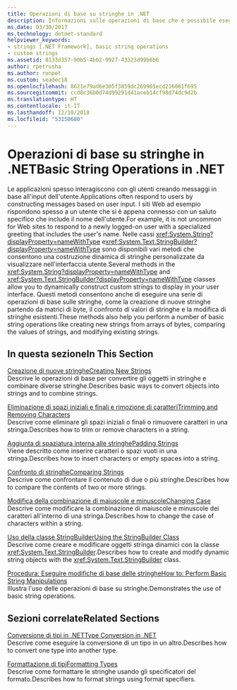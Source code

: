 ```yaml
---
title: Operazioni di base su stringhe in .NET
description: Informazioni sulle operazioni di base che è possibile eseguire sulle stringhe.
ms.date: 03/30/2017
ms.technology: dotnet-standard
helpviewer_keywords:
- strings [.NET Framework], basic string operations
- custom strings
ms.assetid: 8133d357-90b5-4b62-9927-43323d99b6b6
author: rpetrusha
ms.author: ronpet
ms.custom: seadec18
ms.openlocfilehash: 8621e79ad6e305f3859dc269965ecd216081f695
ms.sourcegitcommit: ccd8c36b0d74d99291d41aceb14cf98d74dc9d2b
ms.translationtype: HT
ms.contentlocale: it-IT
ms.lasthandoff: 12/10/2018
ms.locfileid: "53150680"
---
```

# <a name="basic-string-operations-in-net"></a><span data-ttu-id="0897c-103">Operazioni di base su stringhe in .NET</span><span class="sxs-lookup"><span data-stu-id="0897c-103">Basic String Operations in .NET</span></span>
<span data-ttu-id="0897c-104">Le applicazioni spesso interagiscono con gli utenti creando messaggi in base all'input dell'utente.</span><span class="sxs-lookup"><span data-stu-id="0897c-104">Applications often respond to users by constructing messages based on user input.</span></span> <span data-ttu-id="0897c-105">I siti Web ad esempio rispondono spesso a un utente che si è appena connesso con un saluto specifico che include il nome dell'utente.</span><span class="sxs-lookup"><span data-stu-id="0897c-105">For example, it is not uncommon for Web sites to respond to a newly logged-on user with a specialized greeting that includes the user's name.</span></span> <span data-ttu-id="0897c-106">Nelle cassi <xref:System.String?displayProperty=nameWithType> e<xref:System.Text.StringBuilder?displayProperty=nameWithType> sono disponibili vari metodi che consentono una costruzione dinamica di stringhe personalizzate da visualizzare nell'interfaccia utente.</span><span class="sxs-lookup"><span data-stu-id="0897c-106">Several methods in the <xref:System.String?displayProperty=nameWithType> and <xref:System.Text.StringBuilder?displayProperty=nameWithType> classes allow you to dynamically construct custom strings to display in your user interface.</span></span> <span data-ttu-id="0897c-107">Questi metodi consentono anche di eseguire una serie di operazioni di base sulle stringhe, come la creazione di nuove stringhe partendo da matrici di byte, il confronto di valori di stringhe e la modifica di stringhe esistenti.</span><span class="sxs-lookup"><span data-stu-id="0897c-107">These methods also help you perform a number of basic string operations like creating new strings from arrays of bytes, comparing the values of strings, and modifying existing strings.</span></span>  
  
## <a name="in-this-section"></a><span data-ttu-id="0897c-108">In questa sezione</span><span class="sxs-lookup"><span data-stu-id="0897c-108">In This Section</span></span>  
 [<span data-ttu-id="0897c-109">Creazione di nuove stringhe</span><span class="sxs-lookup"><span data-stu-id="0897c-109">Creating New Strings</span></span>](../../../docs/standard/base-types/creating-new.md)  
 <span data-ttu-id="0897c-110">Descrive le operazioni di base per convertire gli oggetti in stringhe e combinare diverse stringhe.</span><span class="sxs-lookup"><span data-stu-id="0897c-110">Describes basic ways to convert objects into strings and to combine strings.</span></span>  
  
 [<span data-ttu-id="0897c-111">Eliminazione di spazi iniziali e finali e rimozione di caratteri</span><span class="sxs-lookup"><span data-stu-id="0897c-111">Trimming and Removing Characters</span></span>](../../../docs/standard/base-types/trimming.md)  
 <span data-ttu-id="0897c-112">Descrive come eliminare gli spazi iniziali o finali o rimuovere caratteri in una stringa.</span><span class="sxs-lookup"><span data-stu-id="0897c-112">Describes how to trim or remove characters in a string.</span></span>  
  
 [<span data-ttu-id="0897c-113">Aggiunta di spaziatura interna alle stringhe</span><span class="sxs-lookup"><span data-stu-id="0897c-113">Padding Strings</span></span>](../../../docs/standard/base-types/padding.md)  
 <span data-ttu-id="0897c-114">Viene descritto come inserire caratteri o spazi vuoti in una stringa.</span><span class="sxs-lookup"><span data-stu-id="0897c-114">Describes how to insert characters or empty spaces into a string.</span></span>  
  
 [<span data-ttu-id="0897c-115">Confronto di stringhe</span><span class="sxs-lookup"><span data-stu-id="0897c-115">Comparing Strings</span></span>](../../../docs/standard/base-types/comparing.md)  
 <span data-ttu-id="0897c-116">Descrive come confrontare il contenuto di due o più stringhe.</span><span class="sxs-lookup"><span data-stu-id="0897c-116">Describes how to compare the contents of two or more strings.</span></span>  
  
 [<span data-ttu-id="0897c-117">Modifica della combinazione di maiuscole e minuscole</span><span class="sxs-lookup"><span data-stu-id="0897c-117">Changing Case</span></span>](../../../docs/standard/base-types/changing-case.md)  
 <span data-ttu-id="0897c-118">Descrive come modificare la combinazione di maiuscole e minuscole dei caratteri all'interno di una stringa.</span><span class="sxs-lookup"><span data-stu-id="0897c-118">Describes how to change the case of characters within a string.</span></span>  
  
 [<span data-ttu-id="0897c-119">Uso della classe StringBuilder</span><span class="sxs-lookup"><span data-stu-id="0897c-119">Using the StringBuilder Class</span></span>](../../../docs/standard/base-types/stringbuilder.md)  
 <span data-ttu-id="0897c-120">Descrive come creare e modificare oggetti stringa dinamici con la classe <xref:System.Text.StringBuilder>.</span><span class="sxs-lookup"><span data-stu-id="0897c-120">Describes how to create and modify dynamic string objects with the <xref:System.Text.StringBuilder> class.</span></span>  
  
 [<span data-ttu-id="0897c-121">Procedura: Eseguire modifiche di base delle stringhe</span><span class="sxs-lookup"><span data-stu-id="0897c-121">How to: Perform Basic String Manipulations</span></span>](../../../docs/standard/base-types/basic-manipulations.md)  
 <span data-ttu-id="0897c-122">Illustra l'uso delle operazioni di base su stringhe.</span><span class="sxs-lookup"><span data-stu-id="0897c-122">Demonstrates the use of basic string operations.</span></span>  
  
## <a name="related-sections"></a><span data-ttu-id="0897c-123">Sezioni correlate</span><span class="sxs-lookup"><span data-stu-id="0897c-123">Related Sections</span></span>  
 [<span data-ttu-id="0897c-124">Conversione di tipi in .NET</span><span class="sxs-lookup"><span data-stu-id="0897c-124">Type Conversion in .NET</span></span>](../../../docs/standard/base-types/type-conversion.md)  
 <span data-ttu-id="0897c-125">Descrive come eseguire la conversione di un tipo in un altro.</span><span class="sxs-lookup"><span data-stu-id="0897c-125">Describes how to convert one type into another type.</span></span>  
  
 [<span data-ttu-id="0897c-126">Formattazione di tipi</span><span class="sxs-lookup"><span data-stu-id="0897c-126">Formatting Types</span></span>](../../../docs/standard/base-types/formatting-types.md)  
 <span data-ttu-id="0897c-127">Descrive come formattare le stringhe usando gli specificatori del formato.</span><span class="sxs-lookup"><span data-stu-id="0897c-127">Describes how to format strings using format specifiers.</span></span>
